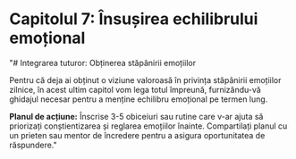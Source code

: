 # Capitolul 7: Însușirea echilibrului emoțional

"# Integrarea tuturor: Obținerea stăpânirii emoțiilor

Pentru că deja ai obținut o viziune valoroasă în privința stăpânirii emoțiilor zilnice, în acest ultim capitol vom lega totul împreună, furnizându-vă ghidajul necesar pentru a menține echilibru emoțional pe termen lung.

**Planul de acțiune:** Înscrise 3-5 obiceiuri sau rutine care v-ar ajuta să priorizați conștientizarea și reglarea emoțiilor înainte. Compartilați planul cu un prieten sau mentor de încredere pentru a asigura oportunitatea de răspundere."